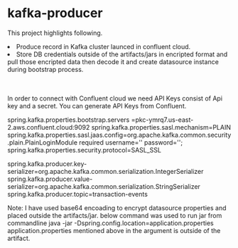 # kafka-producer
This project highlights following.
<li> Produce record in Kafka cluster launced in confluent cloud.</li>
<li> Store DB credentials outside of the artifacts/jars in encripted format and pull those encripted data then decode it and create datasource instance during bootstrap process.</li>

<br><br>
In order to connect with Confluent cloud we need API Keys consist of Api key and a secret. You can generate API Keys from Confluent.

spring.kafka.properties.bootstrap.servers =pkc-ymrq7.us-east-2.aws.confluent.cloud:9092
spring.kafka.properties.sasl.mechanism=PLAIN
spring.kafka.properties.sasl.jaas.config=org.apache.kafka.common.security.plain.PlainLoginModule   required username='<API Keys Goes here>'   password='<Secret goes here>';
spring.kafka.properties.security.protocol=SASL_SSL

spring.kafka.producer.key-serializer=org.apache.kafka.common.serialization.IntegerSerializer
spring.kafka.producer.value-serializer=org.apache.kafka.common.serialization.StringSerializer
spring.kafka.producer.topic=transaction-events
 <br>
  
Note: I have used base64 encoading to encrypt datasource properties and placed outside the artifacts/jar. below command was used to run jar from commandline 
  java -jar <jar-name> -Dspring.config.location=application.properties
application.properties mentioned above in the argument is outside of the artifact.
